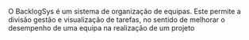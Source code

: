 O BacklogSys é um sistema de organização de equipas. Este permite a divisão gestão e visualização de tarefas, no sentido de melhorar o desempenho de uma equipa na realização de um projeto
